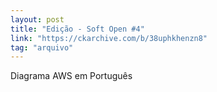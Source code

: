 ```yaml
---
layout: post
title: "Edição - Soft Open #4"
link: "https://ckarchive.com/b/38uphkhenzn8"
tag: "arquivo"
---
```


Diagrama AWS em Português

